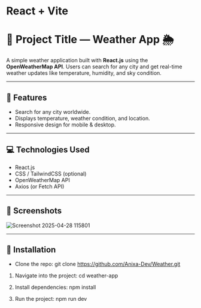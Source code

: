 # React + Vite

# 📌 Project Title — Weather App 🌦️

A simple weather application built with **React.js** using the **OpenWeatherMap API**. Users can search for any city and get real-time weather updates like temperature, humidity, and sky condition.

---

## 🚀 Features
- Search for any city worldwide.
- Displays temperature, weather condition, and location.
- Responsive design for mobile & desktop.

---

## 💻 Technologies Used
- React.js
- CSS / TailwindCSS (optional)
- OpenWeatherMap API
- Axios (or Fetch API)

---

## 📸 Screenshots
![Screenshot 2025-04-28 115801](https://github.com/user-attachments/assets/b8b4c76b-7719-4d71-88f4-47dc3e7ea751)


---

## 🔧 Installation

- Clone the repo:
git clone https://github.com/Anixa-Dev/Weather.git

1. Navigate into the project:
cd weather-app

2. Install dependencies:
npm install

3. Run the project:
npm run dev
